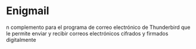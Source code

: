 [Title]: # (Enigmail)
[Difficulty]: # (Principiante)
[Order]: # (36)

# Enigmail
n complemento para el programa de correo electrónico de Thunderbird que le permite enviar y recibir correos electrónicos cifrados y firmados digitalmente